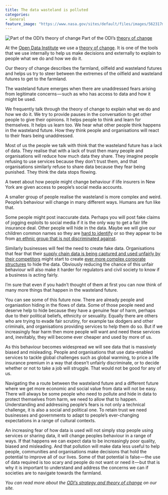 ```yaml
---
title: The data wasteland is polluted
categories:
- General
feature_image: "https://www.nasa.gov/sites/default/files/images/562317main_PIA14033_full.jpg"
---
```


![Part of the ODI’s [theory of change](https://theodi.org/about-the-odi/our-vision-and-manifesto/our-theory-of-change/)](https://cdn-images-1.medium.com/max/600/1*22IVPxwJLg5RQ4GzrBD3aQ.png)
Part of the ODI’s [theory of change](https://theodi.org/about-the-odi/our-vision-and-manifesto/our-theory-of-change/)

At the [Open Data Institute](https://theodi.org) we use a [theory of change](https://theodi.org/about-the-odi/our-vision-and-manifesto/our-theory-of-change/). It is one of the tools that we use internally to help us make decisions and externally to explain to people what we do and how we do it.

Our theory of change describes the farmland, oilfield and wasteland futures and helps us try to steer between the extremes of the oilfield and wasteland futures to get to the farmland.

<!-- more -->

The wasteland future emerges when there are unaddressed fears arising from legitimate concerns — such as who has access to data and how it might be used.

We frequently talk through the theory of change to explain what we do and how we do it. We try to provide pauses in the conversation to get other people to give their opinions. It helps people to think and learn for themselves. It helps us learn too. We hear what other people think happens in the wasteland future. How they think people and organisations will react to their fears being unaddressed.

Most of us the people we talk with think that the wasteland future has a lack of data. They realise that with a lack of trust then many people and organisations will reduce how much data they share. They imagine people refusing to use services because they don’t trust them, and that organisations similarly refuse to share data because they fear being punished. They think the data stops flowing.

A tweet about how people might change behaviour if life insurers in New York are given access to people’s social media accounts.

A smaller group of people realise the wasteland is more complex and weird. People’s behaviour will change in many different ways. Humans are fun like that.

Some people might post inaccurate data. Perhaps you will post fake claims of jogging exploits to social media if it is the only way to get a fair life insurance deal. Other people will hide in the data. Maybe we will give our children common names so they are [hard to identify](https://theodi.org/article/exploring-good-common-principles-for-a-digital-identity-system/) or so they appear to be from [an ethnic group that is not discriminated against](https://hbswk.hbs.edu/item/minorities-who-whiten-job-resumes-get-more-interviews).

Similarly businesses will feel the need to create fake data. Organisations that fear that their [supply chain data is being captured and used unfairly by their competitors](http://competitionlawblog.kluwercompetitionlaw.com/2018/11/30/the-eus-competition-investigation-into-amazon-marketplace/) might start to create [ever more complex corporate structures](https://medium.com/@opencorporates/fireflies-and-algorithms-the-coming-explosion-of-companies-9d53cdb8738f) to hide the data. Obviously reducing the chance of this unfair behaviour will also make it harder for regulators and civil society to know if a business is acting fairly.

I’m sure that even if you hadn’t thought of them at first you can now think of many more things that happen in the wasteland future.

You can see some of this future now. There are already people and organiastion hiding in the flows of data. Some of those people need and deserve help to hide because they have a genuine fear of harm, perhaps due to their political beliefs, ethnicity or sexuality. Equally there are others who are trying to evade fair scrutiny, for example tax dodgers and other criminals, and organisations providing services to help them do so. But if we increasingly fear harm then more people will want and need these services and, inevitably, they will become ever cheaper and used by more of us.

As this behaviour becomes widespread we will see data that is massively biased and misleading. People and organisations that use data-enabled services to tackle global challenges such as global warming, to price a life insurance premium in a way that doesn’t unfairly discriminate, or to decide whether or not to take a job will struggle. That would not be good for any of us.

Navigating the a route between the wasteland future and a different future where we get more economic and social value from data will not be easy. There will always be some people who need to pollute and hide in data to protect themselves from harm, we need to allow that to happen. Understanding and addressing people’s fears is not only a technical challenge, it is also a social and political one. To retain trust we need businesses and governments to adapt to people’s ever-changing expectations in a range of cultural contexts.

An increasing fear of how data is used will not simply stop people using services or sharing data, it will change peoples behaviour in a range of ways. If that happens we can expect data to be increasingly poor quality, biased and misleading. And that pollution will make data less useful to help people, communities and organisations make decisions that hold the potential to improve all of our lives. Some of that potential is false — the use of data required is too scary and people do not want or need it — but that is why it is important to understand and address the concerns we can if societies are to navigate towards the farmland.

_You can read more about the_ [_ODI’s strategy and theory of change_](https://theodi.org/about-the-odi/our-vision-and-manifesto/) _on our site._
